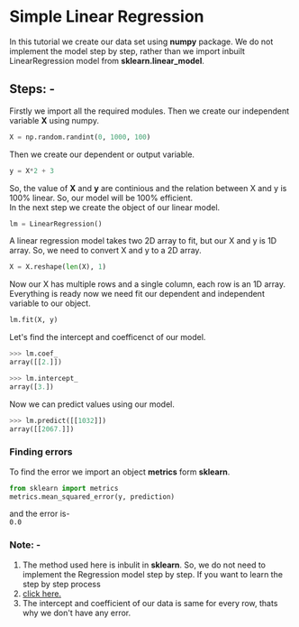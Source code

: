 # Simple Linear Regression
In this tutorial we create our data set using **numpy** package. We do not implement the model step by step,
rather than we import inbuilt LinearRegression model from **sklearn.linear_model**.

## Steps: -
Firstly we import all the required modules. Then we create our independent variable **X** using numpy.
```python
X = np.random.randint(0, 1000, 100)
```
Then we create our dependent or output variable.
```python
y = X*2 + 3
```
So, the value of **X** and **y** are continious and the relation between X and y is 100% linear. So, our model will be 100% efficient.\
In the next step we create the object of our linear model.
```python
lm = LinearRegression()
```
A linear regression model takes two 2D array to fit, but our X and y is 1D array. So, we need to convert X and y to a 2D array.
```python
X = X.reshape(len(X), 1)
```
Now our X has multiple rows and a single column, each row is an 1D array.\
Everything is ready now we need fit our dependent and independent variable to our object.
```python
lm.fit(X, y)
```
Let's find the intercept and coefficenct of our model.
```python
>>> lm.coef_
array([[2.]])
```
```python
>>> lm.intercept_
array([3.])
```
Now we can predict values using our model.
```python
>>> lm.predict([[1032]])
array([[2067.]])
```
### Finding errors
To find the error we import an object **metrics** form **sklearn**.
```python
from sklearn import metrics
metrics.mean_squared_error(y, prediction)
```
 and the error is-\
 `0.0`

### Note: -
1. The method used here is inbulit in **sklearn**. So, we do not need to implement the Regression model step by step. If you want to learn the step by step process 
2. <a href= "https://github.com/santanunandi01/LinearRegression/tree/master/01%20LinearRegression" target="_blank">click here.</a>
3. The intercept and coefficient of our data is same for every row, thats why we don't have any error.
